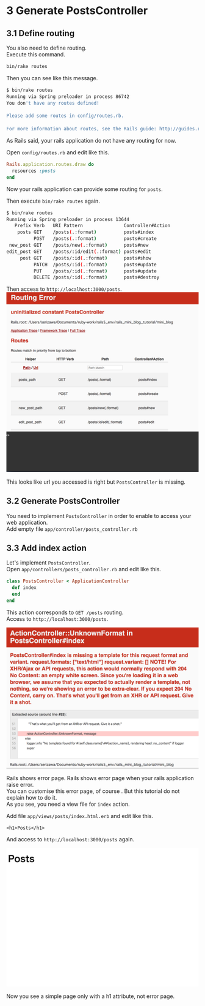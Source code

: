 # 3 Generate PostsController

## 3.1 Define routing

You also need to define routing.  
Execute this command.

```sh
bin/rake routes
```

Then you can see like this message. 

```sh
$ bin/rake routes
Running via Spring preloader in process 86742
You don't have any routes defined!

Please add some routes in config/routes.rb.

For more information about routes, see the Rails guide: http://guides.rubyonrails.org/routing.html.
```

As Rails said, your rails application do not have any routing for now.  

Open `config/routes.rb` and edit like this.

```ruby
Rails.application.routes.draw do
  resources :posts
end
```

Now your rails application can provide some routing for `posts`.

Then execute `bin/rake routes` again.

```sh
$ bin/rake routes
Running via Spring preloader in process 13644
   Prefix Verb   URI Pattern               Controller#Action
    posts GET    /posts(.:format)          posts#index
          POST   /posts(.:format)          posts#create
 new_post GET    /posts/new(.:format)      posts#new
edit_post GET    /posts/:id/edit(.:format) posts#edit
     post GET    /posts/:id(.:format)      posts#show
          PATCH  /posts/:id(.:format)      posts#update
          PUT    /posts/:id(.:format)      posts#update
          DELETE /posts/:id(.:format)      posts#destroy
```

Then access to `http://localhost:3000/posts`.  
![](assets/3/uninitialized_constant.png)

This looks like url you accessed is right but `PostsController` is missing.

## 3.2 Generate PostsController

You need to implement `PostsController` in order to enable to access your web application.   
Add empty file `app/controller/posts_controller.rb`

## 3.3 Add index action

Let's implement `PostsController`.  
Open `app/controllers/posts_controller.rb` and edit like this.

```ruby
class PostsController < ApplicationController
  def index
  end
end
```

This action corresponds to `GET /posts` routing.  
Access to `http://localhost:3000/posts`.

![](assets/3/no_template.png)

Rails shows error page. Rails shows error page when your rails application raise error.  
You can customise this error page, of course . But this tutorial do not explain how to do it.  
As you see, you need a view file for `index` action.

Add file `app/views/posts/index.html.erb` and edit like this.

```erb
<h1>Posts</h1>
```

And access to `http://localhost:3000/posts` again.  

![](assets/3/posts.png)

Now you see a simple page only with a h1 attribute, not error page.

